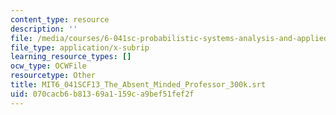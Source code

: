 ```yaml
---
content_type: resource
description: ''
file: /media/courses/6-041sc-probabilistic-systems-analysis-and-applied-probability-fall-2013/070cacb6b81369a1159ca9bef51fef2f_MIT6_041SCF13_The_Absent_Minded_Professor_300k.srt
file_type: application/x-subrip
learning_resource_types: []
ocw_type: OCWFile
resourcetype: Other
title: MIT6_041SCF13_The_Absent_Minded_Professor_300k.srt
uid: 070cacb6-b813-69a1-159c-a9bef51fef2f
---
```

